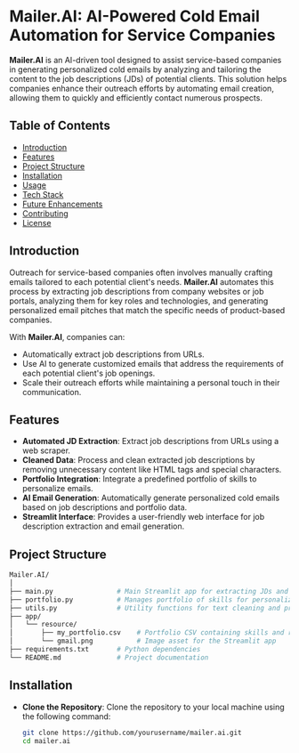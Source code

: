 # Mailer.AI: AI-Powered Cold Email Automation for Service Companies

**Mailer.AI** is an AI-driven tool designed to assist service-based companies in generating personalized cold emails by analyzing and tailoring the content to the job descriptions (JDs) of potential clients. This solution helps companies enhance their outreach efforts by automating email creation, allowing them to quickly and efficiently contact numerous prospects.

## Table of Contents
- [Introduction](#introduction)
- [Features](#features)
- [Project Structure](#project-structure)
- [Installation](#installation)
- [Usage](#usage)
- [Tech Stack](#tech-stack)
- [Future Enhancements](#future-enhancements)
- [Contributing](#contributing)
- [License](#license)

## Introduction

Outreach for service-based companies often involves manually crafting emails tailored to each potential client's needs. **Mailer.AI** automates this process by extracting job descriptions from company websites or job portals, analyzing them for key roles and technologies, and generating personalized email pitches that match the specific needs of product-based companies.

With **Mailer.AI**, companies can:
- Automatically extract job descriptions from URLs.
- Use AI to generate customized emails that address the requirements of each potential client's job openings.
- Scale their outreach efforts while maintaining a personal touch in their communication.

## Features

- **Automated JD Extraction**: Extract job descriptions from URLs using a web scraper.
- **Cleaned Data**: Process and clean extracted job descriptions by removing unnecessary content like HTML tags and special characters.
- **Portfolio Integration**: Integrate a predefined portfolio of skills to personalize emails.
- **AI Email Generation**: Automatically generate personalized cold emails based on job descriptions and portfolio data.
- **Streamlit Interface**: Provides a user-friendly web interface for job description extraction and email generation.

## Project Structure

```bash
Mailer.AI/
│
├── main.py                # Main Streamlit app for extracting JDs and generating emails
├── portfolio.py           # Manages portfolio of skills for personalized emails
├── utils.py               # Utility functions for text cleaning and processing
├── app/
│   └── resource/
│       ├── my_portfolio.csv    # Portfolio CSV containing skills and relevant links
│       └── gmail.png           # Image asset for the Streamlit app
├── requirements.txt       # Python dependencies
└── README.md              # Project documentation
```

## Installation

- **Clone the Repository**: Clone the repository to your local machine using the following command:
  ```bash
  git clone https://github.com/yourusername/mailer.ai.git
  cd mailer.ai

 





